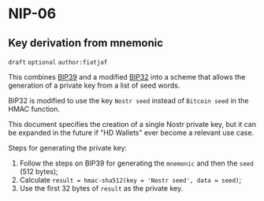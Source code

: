 NIP-06
======

Key derivation from mnemonic
----------------------------

`draft` `optional` `author:fiatjaf`

This combines [BIP39](https://bips.xyz/39) and a modified [BIP32](https://bips.xyz/32) into a scheme that allows the generation of a private key from a list of seed words.

BIP32 is modified to use the key `Nostr seed` instead of `Bitcoin seed` in the HMAC function.

This document specifies the creation of a single Nostr private key, but it can be expanded in the future if "HD Wallets" ever become a relevant use case.

Steps for generating the private key:

1. Follow the steps on BIP39 for generating the `mnemonic` and then the `seed` (512 bytes);
2. Calculate `result = hmac-sha512(key = 'Nostr seed', data = seed)`;
3. Use the first 32 bytes of `result` as the private key.
